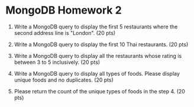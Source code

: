 # MongoDB Homework 2

1. Write a MongoDB query to display the first 5 restaurants where the second address line is "London". (20 pts)

2. Write a MongoDB query to display the first 10 Thai restaurants. (20 pts)

3. Write a MongoDB query to display all the restaurants whose rating is between 3 to 5 inclusively. (20 pts)

4. Write a MongoDB query to display all types of foods. Please display unique foods and no duplicates. (20 pts)

5. Please return the count of the unique types of foods in the step 4. (20 pts)